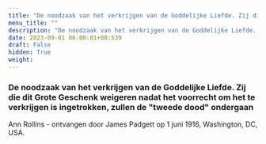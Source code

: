 ```yaml
---
title: "De noodzaak van het verkrijgen van de Goddelijke Liefde. Zij die dit Grote Geschenk weigeren nadat het voorrecht om het te verkrijgen is ingetrokken, zullen de 'tweede dood' ondergaan"
menu_title: ""
description: "De noodzaak van het verkrijgen van de Goddelijke Liefde. Zij die dit Grote Geschenk weigeren nadat het voorrecht om het te verkrijgen is ingetrokken, zullen de 'tweede dood' ondergaan"
date: 2023-09-01 06:00:01+00:539
draft: False
hidden: True
weight:
---
```

### De noodzaak van het verkrijgen van de Goddelijke Liefde. Zij die dit Grote Geschenk weigeren nadat het voorrecht om het te verkrijgen is ingetrokken, zullen de "tweede dood" ondergaan

Ann Rollins - ontvangen door James Padgett op 1 juni 1916, Washington, DC, USA.
